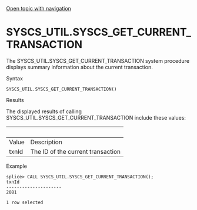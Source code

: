 [Open topic with navigation](../../../index.html#Shared/SQLReference/BuiltInSysProcs/GetCurrentTransaction.html)

<a href="" id="BuiltInSysProcs.DumpTransactions"></a>[]()SYSCS\_UTIL.SYSCS\_GET\_CURRENT\_TRANSACTION
=====================================================================================================

The SYSCS\_UTIL.SYSCS\_GET\_CURRENT\_TRANSACTION system procedure displays summary information about the current transaction.

Syntax

``` FcnSyntax
SYSCS_UTIL.SYSCS_GET_CURRENT_TRANSACTION()
```

Results

The displayed results of calling <span class="CodeFont">SYSCS\_UTIL.SYSCS\_GET\_CURRENT\_TRANSACTION</span> include these values:

|                                     |                                           |
|-------------------------------------|-------------------------------------------|
| <span class="BoldFont">Value</span> | <span class="BoldFont">Description</span> |
| txnId                               | The ID of the current transaction         |

Example

``` Example
splice> CALL SYSCS_UTIL.SYSCS_GET_CURRENT_TRANSACTION();
txnId
---------------------
2081

1 row selected
```

 


